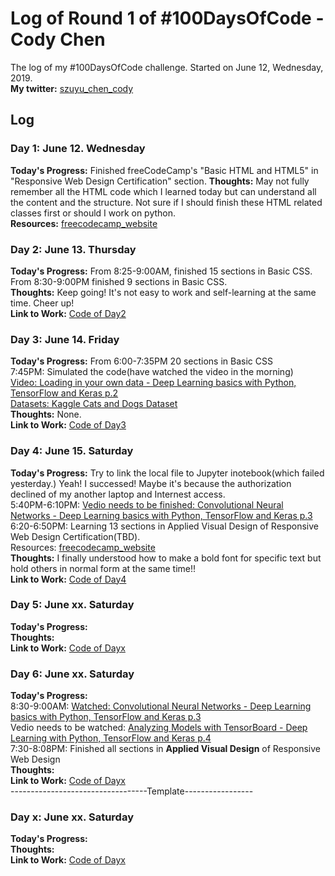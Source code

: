 # Log of Round 1 of #100DaysOfCode - Cody Chen

The log of my #100DaysOfCode challenge. Started on June 12, Wednesday, 2019.<br>
<strong>My twitter:</strong> <a href="https://twitter.com/szuyu_chen_cody">szuyu_chen_cody</a><br> 
## Log

### Day 1: June 12. Wednesday
<strong>Today's Progress:</strong> Finished freeCodeCamp's "Basic HTML and HTML5" in "Responsive Web Design Certification" section.
<strong>Thoughts:</strong> May not fully remember all the HTML code which I learned today but can understand all the content and the structure. Not sure if I should finish these HTML related classes first or should I work on python.<br>
<strong>Resources:</strong> <a href="https://learn.freecodecamp.org/">freecodecamp_website</a><br>


### Day 2: June 13. Thursday
<strong>Today's Progress:</strong> From 8:25-9:00AM, finished 15 sections in Basic CSS. <br>
From 8:30-9:00PM finished 9 sections in Basic CSS.<br>
<strong>Thoughts:</strong> Keep going! It's not easy to work and self-learning at the same time. Cheer up!<br>
<strong>Link to Work:</strong> <a href="r1code/day2">Code of Day2</a><br>


### Day 3: June 14. Friday
<strong>Today's Progress:</strong> From 6:00-7:35PM 20 sections in Basic CSS <br>
7:45PM: Simulated the code(have watched the video in the morning) <br>
<a href="https://www.youtube.com/watch?v=j-3vuBynnOE&t=232s">Video: Loading in your own data - Deep Learning basics with Python, TensorFlow and Keras p.2</a><br>
<a href="https://www.microsoft.com/en-us/download/details.aspx?id=54765">Datasets: Kaggle Cats and Dogs Dataset</a><br>
<strong>Thoughts:</strong> None.<br>
<strong>Link to Work:</strong> <a href="r1code/day3">Code of Day3</a><br>


### Day 4: June 15. Saturday
<strong>Today's Progress:</strong> Try to link the local file to Jupyter inotebook(which failed yesterday.) Yeah! I successed! Maybe it's because the authorization declined of my another laptop and Internest access.<br>
5:40PM-6:10PM: </strong> <a href="https://www.youtube.com/watch?v=WvoLTXIjBYU">Vedio needs to be finished: Convolutional Neural Networks - Deep Learning basics with Python, TensorFlow and Keras p.3</a><br>
6:20-6:50PM: Learning 13 sections in Applied Visual Design of Responsive Web Design Certification(TBD).<br>
Resources:</strong> <a href="https://learn.freecodecamp.org/">freecodecamp_website</a><br>
<strong>Thoughts:</strong> I finally understood how to make a bold font for specific text but hold others in normal form at the same time!!<br>
<strong>Link to Work:</strong> <a href="r1code/day4">Code of Day4</a><br>

### Day 5: June xx. Saturday
<strong>Today's Progress:</strong> <br>
<strong>Thoughts:</strong> <br>
<strong>Link to Work:</strong> <a href="r1code/dayx">Code of Dayx</a><br>

### Day 6: June xx. Saturday
<strong>Today's Progress:</strong> <br>
8:30-9:00AM: <a href="https://www.youtube.com/watch?v=WvoLTXIjBYU">Watched: Convolutional Neural Networks - Deep Learning basics with Python, TensorFlow and Keras p.3</a><br>
Vedio needs to be watched: <a href="https://www.youtube.com/watch?v=BqgTU7_cBnk">Analyzing Models with TensorBoard - Deep Learning with Python, TensorFlow and Keras p.4</a><br>
7:30-8:08PM: Finished all sections in <strong>Applied Visual Design</strong> of Responsive Web Design <br>
<strong>Thoughts:</strong> <br>
<strong>Link to Work:</strong> <a href="r1code/day6">Code of Dayx</a><br>
----------------------------------Template-----------------
### Day x: June xx. Saturday
<strong>Today's Progress:</strong> <br>
<strong>Thoughts:</strong> <br>
<strong>Link to Work:</strong> <a href="r1code/dayx">Code of Dayx</a><br>

